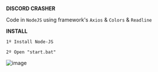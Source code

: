 **DISCORD CRASHER**

Code in `NodeJS` using framework's `Axios` & `Colors` & `Readline`

**INSTALL**

`1º Install Node-JS`

`2º Open "start.bat"`

![image](https://user-images.githubusercontent.com/69597508/98058234-f1d63200-1e22-11eb-91ec-36435f7aaf3d.png)
